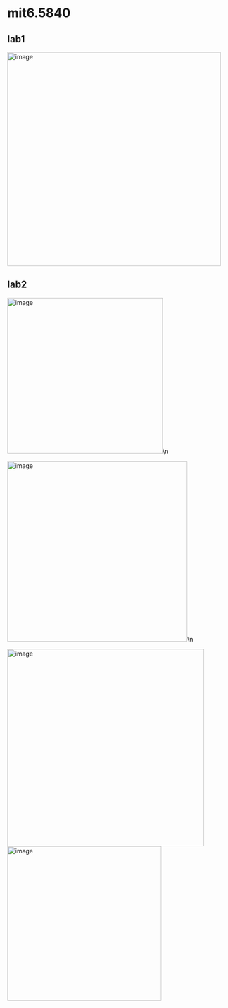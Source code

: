 # mit6.5840
## lab1
<img width="485" alt="image" src="https://github.com/Sharp010/mit6.5840/assets/86239718/482e8bc2-a907-4887-b69c-7a747a9d0568">

## lab2
<img width="353" alt="image" src="https://github.com/Sharp010/mit6.5840/assets/86239718/1dc9d1bf-9e5d-43ba-afa2-3d9719110f1d">\n

<img width="409" alt="image" src="https://github.com/Sharp010/mit6.5840/assets/86239718/5db3200b-6ecd-4636-b930-befeb70bb399">\n

<img width="447" alt="image" src="https://github.com/Sharp010/mit6.5840/assets/86239718/6f18ed9c-76c3-4b79-86ee-39feff674492">

<img width="350" alt="image" src="https://github.com/Sharp010/mit6.5840/assets/86239718/65e1372d-5942-453a-b056-2dc3ed596d09">
